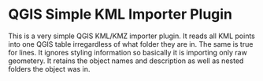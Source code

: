 # QGIS Simple KML Importer Plugin

This is a very simple QGIS KML/KMZ importer plugin. It reads all KML points into one QGIS table irregardless of what folder they are in. The same is true for lines. It ignores styling information so basically it is importing only raw geometery. It retains the object names and description as well as nested folders the object was in.
